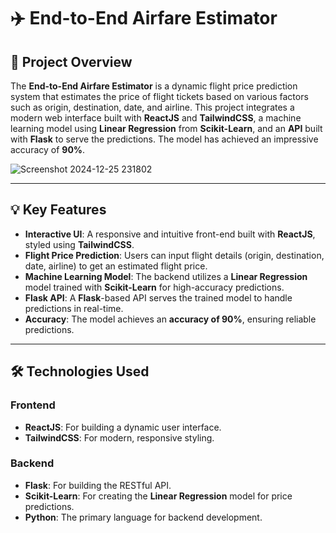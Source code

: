 # ✈️ **End-to-End Airfare Estimator** 

## 🚀 Project Overview
The **End-to-End Airfare Estimator** is a dynamic flight price prediction system that estimates the price of flight tickets based on various factors such as origin, destination, date, and airline. This project integrates a modern web interface built with **ReactJS** and **TailwindCSS**, a machine learning model using **Linear Regression** from **Scikit-Learn**, and an **API** built with **Flask** to serve the predictions. The model has achieved an impressive accuracy of **90%**.

![Screenshot 2024-12-25 231802](https://github.com/user-attachments/assets/a18f1677-f2fa-4fb4-85e6-8a205ad8c645)

---

## 💡 Key Features
- **Interactive UI**: A responsive and intuitive front-end built with **ReactJS**, styled using **TailwindCSS**.
- **Flight Price Prediction**: Users can input flight details (origin, destination, date, airline) to get an estimated flight price.
- **Machine Learning Model**: The backend utilizes a **Linear Regression** model trained with **Scikit-Learn** for high-accuracy predictions.
- **Flask API**: A **Flask**-based API serves the trained model to handle predictions in real-time.
- **Accuracy**: The model achieves an **accuracy of 90%**, ensuring reliable predictions.

---

## 🛠️ Technologies Used

### Frontend
- **ReactJS**: For building a dynamic user interface.
- **TailwindCSS**: For modern, responsive styling.

### Backend
- **Flask**: For building the RESTful API.
- **Scikit-Learn**: For creating the **Linear Regression** model for price predictions.
- **Python**: The primary language for backend development.


